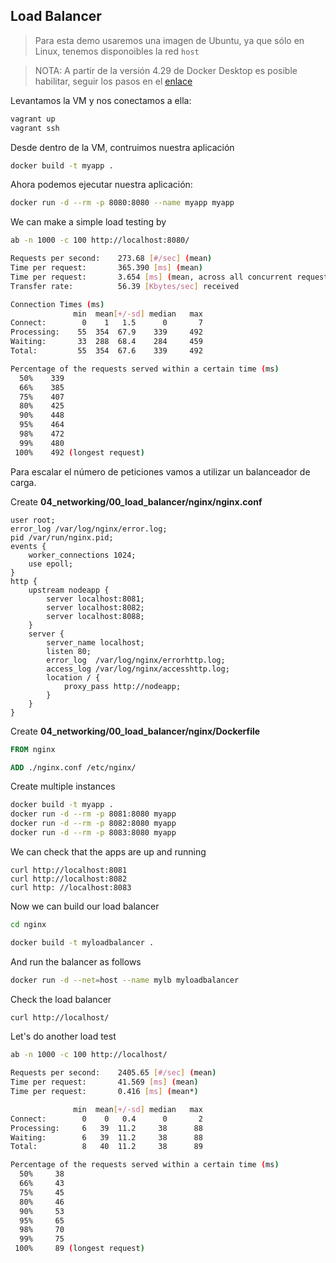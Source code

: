 ## Load Balancer

> Para esta demo usaremos una imagen de Ubuntu, ya que sólo en Linux, tenemos disponoibles la red `host`

> NOTA: A partir de la versión 4.29 de Docker Desktop es posible habilitar, seguir los pasos en el [enlace](https://docs.docker.com/network/drivers/host/#docker-desktop)

Levantamos la VM y nos conectamos a ella:

```bash
vagrant up
vagrant ssh
```

Desde dentro de la VM, contruimos nuestra aplicación

```bash
docker build -t myapp .
```

Ahora podemos ejecutar nuestra aplicación:

```bash
docker run -d --rm -p 8080:8080 --name myapp myapp
```

We can make a simple load testing by

```bash
ab -n 1000 -c 100 http://localhost:8080/
```

```bash
Requests per second:    273.68 [#/sec] (mean)
Time per request:       365.390 [ms] (mean)
Time per request:       3.654 [ms] (mean, across all concurrent requests)
Transfer rate:          56.39 [Kbytes/sec] received

Connection Times (ms)
              min  mean[+/-sd] median   max
Connect:        0    1   1.5      0       7
Processing:    55  354  67.9    339     492
Waiting:       33  288  68.4    284     459
Total:         55  354  67.6    339     492

Percentage of the requests served within a certain time (ms)
  50%    339
  66%    385
  75%    407
  80%    425
  90%    448
  95%    464
  98%    472
  99%    480
 100%    492 (longest request)
```

Para escalar el número de peticiones vamos a utilizar un balanceador de carga.

Create __04_networking/00_load_balancer/nginx/nginx.conf__

```
user root;
error_log /var/log/nginx/error.log;
pid /var/run/nginx.pid;
events {
    worker_connections 1024;
    use epoll;
}
http {
    upstream nodeapp {
        server localhost:8081;
        server localhost:8082;
        server localhost:8088;
    }
    server {
        server_name localhost;
        listen 80;
        error_log  /var/log/nginx/errorhttp.log;
        access_log /var/log/nginx/accesshttp.log;
        location / {
            proxy_pass http://nodeapp;
        }
    }
}
```

Create __04_networking/00_load_balancer/nginx/Dockerfile__

```Dockerfile
FROM nginx

ADD ./nginx.conf /etc/nginx/
```

Create multiple instances

```bash
docker build -t myapp .
docker run -d --rm -p 8081:8080 myapp
docker run -d --rm -p 8082:8080 myapp
docker run -d --rm -p 8083:8080 myapp
```

We can check that the apps are up and running

```
curl http://localhost:8081
curl http://localhost:8082
curl http: //localhost:8083
```

Now we can build our load balancer

```bash
cd nginx

docker build -t myloadbalancer .
```

And run the balancer as follows

```bash
docker run -d --net=host --name mylb myloadbalancer
```

Check the load balancer

```bash
curl http://localhost/
```

Let's do another load test

```bash
ab -n 1000 -c 100 http://localhost/
```

```bash
Requests per second:    2405.65 [#/sec] (mean)
Time per request:       41.569 [ms] (mean)
Time per request:       0.416 [ms] (mean*)

              min  mean[+/-sd] median   max
Connect:        0    0   0.4      0       2
Processing:     6   39  11.2     38      88
Waiting:        6   39  11.2     38      88
Total:          8   40  11.2     38      89

Percentage of the requests served within a certain time (ms)
  50%     38
  66%     43
  75%     45
  80%     46
  90%     53
  95%     65
  98%     70
  99%     75
 100%     89 (longest request)
```